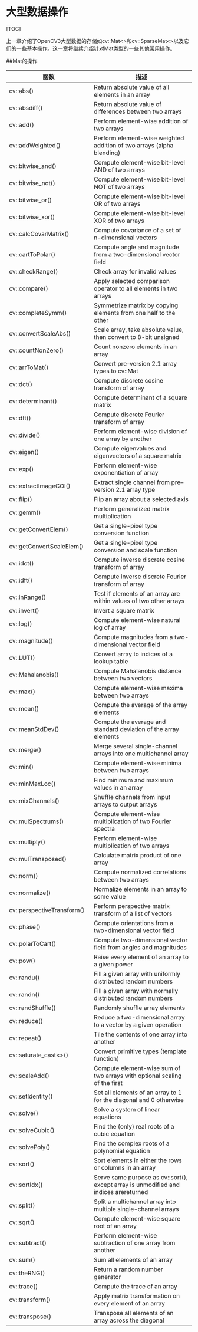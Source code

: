 # 大型数据操作

[TOC]

上一章介绍了OpenCV3大型数据的存储如cv::Mat<>和cv::SparseMat<>以及它们的一些基本操作。这一章将继续介绍针对Mat类型的一些其他常用操作。



##Mat的操作

| 函数                         | 描述                                       |
| -------------------------- | ---------------------------------------- |
| cv::abs()                  | Return absolute value of all elements in an array |
| cv::absdiff()              | Return absolute value of differences between two arrays |
| cv::add()                  | Perform element-wise addition of two arrays |
| cv::addWeighted()          | Perform element-wise weighted addition of two arrays (alpha blending) |
| cv::bitwise_and()          | Compute element-wise bit-level AND of two arrays |
| cv::bitwise_not()          | Compute element-wise bit-level NOT of two arrays |
| cv::bitwise_or()           | Compute element-wise bit-level OR of two arrays |
| cv::bitwise_xor()          | Compute element-wise bit-level XOR of two arrays |
| cv::calcCovarMatrix()      | Compute covariance of a set of n-dimensional vectors |
| cv::cartToPolar()          | Compute angle and magnitude from a two-dimensional vector field |
| cv::checkRange()           | Check array for invalid values           |
| cv::compare()              | Apply selected comparison operator to all elements in two arrays |
| cv::completeSymm()         | Symmetrize matrix by copying elements from one half to the other |
| cv::convertScaleAbs()      | Scale array, take absolute value, then convert to 8-bit unsigned |
| cv::countNonZero()         | Count nonzero elements in an array       |
| cv::arrToMat()             | Convert pre–version 2.1 array types to cv::Mat |
| cv::dct()                  | Compute discrete cosine transform of array |
| cv::determinant()          | Compute determinant of a square matrix   |
| cv::dft()                  | Compute discrete Fourier transform of array |
| cv::divide()               | Perform element-wise division of one array by another |
| cv::eigen()                | Compute eigenvalues and eigenvectors of a square matrix |
| cv::exp()                  | Perform element-wise exponentiation of array |
| cv::extractImageCOI()      | Extract single channel from pre–version 2.1 array type |
| cv::flip()                 | Flip an array about a selected axis      |
| cv::gemm()                 | Perform generalized matrix multiplication |
| cv::getConvertElem()       | Get a single-pixel type conversion function |
| cv::getConvertScaleElem()  | Get a single-pixel type conversion and scale function |
| cv::idct()                 | Compute inverse discrete cosine transform of array |
| cv::idft()                 | Compute inverse discrete Fourier transform of array |
| cv::inRange()              | Test if elements of an array are within values of two other arrays |
| cv::invert()               | Invert a square matrix                   |
| cv::log()                  | Compute element-wise natural log of array |
| cv::magnitude()            | Compute magnitudes from a two-dimensional vector field |
| cv::LUT()                  | Convert array to indices of a lookup table |
| cv::Mahalanobis()          | Compute Mahalanobis distance between two vectors |
| cv::max()                  | Compute element-wise maxima between two arrays |
| cv::mean()                 | Compute the average of the array elements |
| cv::meanStdDev()           | Compute the average and standard deviation of the array elements |
| cv::merge()                | Merge several single-channel arrays into one multichannel array |
| cv::min()                  | Compute element-wise minima between two arrays |
| cv::minMaxLoc()            | Find minimum and maximum values in an array |
| cv::mixChannels()          | Shuffle channels from input arrays to output arrays |
| cv::mulSpectrums()         | Compute element-wise multiplication of two Fourier spectra |
| cv::multiply()             | Perform element-wise multiplication of two arrays |
| cv::mulTransposed()        | Calculate matrix product of one array    |
| cv::norm()                 | Compute normalized correlations between two arrays |
| cv::normalize()            | Normalize elements in an array to some value |
| cv::perspectiveTransform(） | Perform perspective matrix transform of a list of vectors |
| cv::phase()                | Compute orientations from a two-dimensional vector field |
| cv::polarToCart()          | Compute two-dimensional vector field from angles and magnitudes |
| cv::pow()                  | Raise every element of an array to a given power |
| cv::randu()                | Fill a given array with uniformly distributed random numbers |
| cv::randn()                | Fill a given array with normally distributed random numbers |
| cv::randShuffle()          | Randomly shuffle array elements          |
| cv::reduce()               | Reduce a two-dimensional array to a vector by a given operation |
| cv::repeat()               | Tile the contents of one array into another |
| cv::saturate_cast<>()      | Convert primitive types (template function) |
| cv::scaleAdd()             | Compute element-wise sum of two arrays with optional scaling of the first |
| cv::setIdentity()          | Set all elements of an array to 1 for the diagonal and 0 otherwise |
| cv::solve()                | Solve a system of linear equations       |
| cv::solveCubic()           | Find the (only) real roots of a cubic equation |
| cv::solvePoly()            | Find the complex roots of a polynomial equation |
| cv::sort()                 | Sort elements in either the rows or columns in an array |
| cv::sortIdx()              | Serve same purpose as cv::sort(), except array is unmodified and indices arereturned |
| cv::split()                | Split a multichannel array into multiple single-channel arrays |
| cv::sqrt()                 | Compute element-wise square root of an array |
| cv::subtract()             | Perform element-wise subtraction of one array from another |
| cv::sum()                  | Sum all elements of an array             |
| cv::theRNG()               | Return a random number generator         |
| cv::trace()                | Compute the trace of an array            |
| cv::transform()            | Apply matrix transformation on every element of an array |
| cv::transpose()            | Transpose all elements of an array across the diagonal |

